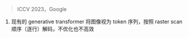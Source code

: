 > ICCV 2023，Google
<!-- Generative transformers have experienced rapid popu-
larity growth in the computer vision community in synthe-
sizing high-fidelity and high-resolution images. The best
generative transformer models so far, however, still treat an
image naively as a sequence of tokens, and decode an image
sequentially following the raster scan ordering (i.e. line-
by-line). We find this strategy neither optimal nor efficient.
This paper proposes a novel image synthesis paradigm us-
ing a bidirectional transformer decoder, which we term
MaskGIT. During training, MaskGIT learns to predict ran-
domly masked tokens by attending to tokens in all direc-
tions. At inference time, the model begins with generating
all tokens of an image simultaneously, and then refines the
image iteratively conditioned on the previous generation.
Our experiments demonstrate that MaskGIT significantly
outperforms the state-of-the-art transformer model on the
ImageNet dataset, and accelerates autoregressive decoding
by up to 64x. Besides, we illustrate that MaskGIT can be
easily extended to various image editing tasks, such as in-
painting, extrapolation, and image manipulation. -->
1. 现有的 generative transformer 将图像视为 token 序列，按照 raster scan 顺序（逐行）解码，不优化也不高效

